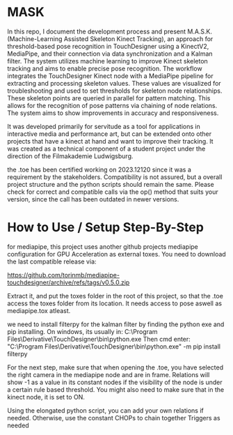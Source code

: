 # MASK

In this repo, I document the development process and present M.A.S.K. (Machine-Learning Assisted Skeleton Kinect Tracking), an approach for threshold-based pose recognition in TouchDesigner using a KinectV2, MediaPipe, and their connection via data synchronization and a Kalman filter. The system utilizes machine learning to improve Kinect skeleton tracking and aims to enable precise pose recognition. The workflow integrates the TouchDesigner Kinect node with a MediaPipe pipeline for extracting and processing skeleton values. These values are visualized for troubleshooting and used to set thresholds for skeleton node relationships. These skeleton points are queried in parallel for pattern matching. This allows for the recognition of pose patterns via chaining of node relations. The system aims to show improvements in accuracy and responsiveness. 

It was developed primarily for servitude as a tool for applications in interactive media and performance art, but can be extended onto other projects that have a kinect at hand and want to improve their tracking. It was created as a technical component of a student project under the direction of the Filmakademie Ludwigsburg.

the .toe has been certified working on 2023.12120 since it was a requirement by the stakeholders. Compatibility is not assured, but a overall project structure and the python scripts should remain the same. Please check for correct and compatible calls via the op() method that suits your version, since the call has been outdated in newer versions.

# How to Use / Setup Step-By-Step
for mediapipe, this project uses another github projects mediapipe configuration for GPU Acceleration as external toxes. You need to download the last compatible release via:

https://github.com/torinmb/mediapipe-touchdesigner/archive/refs/tags/v0.5.0.zip

Extract it, and put the toxes folder in the root of this project, so that the .toe access the toxes folder from its location. It needs access to pose aswell as mediapipe.tox atleast.

we need to install filterpy for the kalman filter by finding the python exe and pip installing.
On windows, its usually in: C:\Program Files\Derivative\TouchDesigner\bin\python.exe
Then cmd enter: "C:\Program Files\Derivative\TouchDesigner\bin\python.exe" -m pip install filterpy

For the next step, make sure that when opening the .toe, you have selected the right camera in the mediapipe node and are in frame. Relations will show -1 as a value in its constant nodes if the visibility of the node is under a certain rule based threshold. You might also need to make sure that in the kinect node, it is set to ON.

Using the elongated python script, you can add your own relations if needed. 
Otherwise, use the constant CHOPs to chain together Triggers as needed

